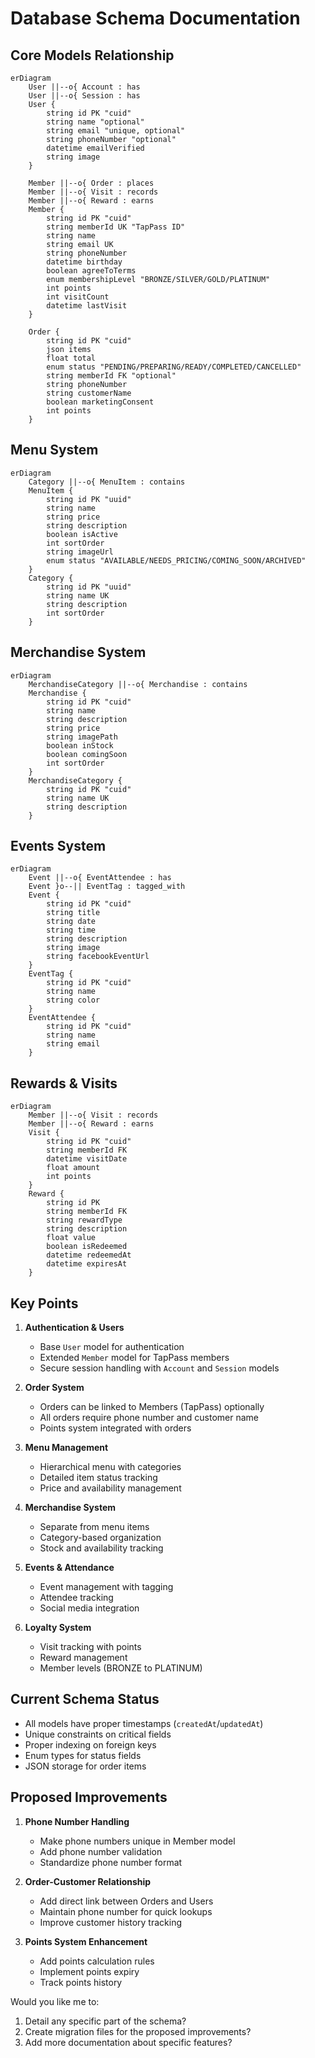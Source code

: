 # Database Schema Documentation

## Core Models Relationship

```mermaid
erDiagram
    User ||--o{ Account : has
    User ||--o{ Session : has
    User {
        string id PK "cuid"
        string name "optional"
        string email "unique, optional"
        string phoneNumber "optional"
        datetime emailVerified
        string image
    }

    Member ||--o{ Order : places
    Member ||--o{ Visit : records
    Member ||--o{ Reward : earns
    Member {
        string id PK "cuid"
        string memberId UK "TapPass ID"
        string name
        string email UK
        string phoneNumber
        datetime birthday
        boolean agreeToTerms
        enum membershipLevel "BRONZE/SILVER/GOLD/PLATINUM"
        int points
        int visitCount
        datetime lastVisit
    }

    Order {
        string id PK "cuid"
        json items
        float total
        enum status "PENDING/PREPARING/READY/COMPLETED/CANCELLED"
        string memberId FK "optional"
        string phoneNumber
        string customerName
        boolean marketingConsent
        int points
    }
```

## Menu System

```mermaid
erDiagram
    Category ||--o{ MenuItem : contains
    MenuItem {
        string id PK "uuid"
        string name
        string price
        string description
        boolean isActive
        int sortOrder
        string imageUrl
        enum status "AVAILABLE/NEEDS_PRICING/COMING_SOON/ARCHIVED"
    }
    Category {
        string id PK "uuid"
        string name UK
        string description
        int sortOrder
    }
```

## Merchandise System

```mermaid
erDiagram
    MerchandiseCategory ||--o{ Merchandise : contains
    Merchandise {
        string id PK "cuid"
        string name
        string description
        string price
        string imagePath
        boolean inStock
        boolean comingSoon
        int sortOrder
    }
    MerchandiseCategory {
        string id PK "cuid"
        string name UK
        string description
    }
```

## Events System

```mermaid
erDiagram
    Event ||--o{ EventAttendee : has
    Event }o--|| EventTag : tagged_with
    Event {
        string id PK "cuid"
        string title
        string date
        string time
        string description
        string image
        string facebookEventUrl
    }
    EventTag {
        string id PK "cuid"
        string name
        string color
    }
    EventAttendee {
        string id PK "cuid"
        string name
        string email
    }
```

## Rewards & Visits

```mermaid
erDiagram
    Member ||--o{ Visit : records
    Member ||--o{ Reward : earns
    Visit {
        string id PK "cuid"
        string memberId FK
        datetime visitDate
        float amount
        int points
    }
    Reward {
        string id PK
        string memberId FK
        string rewardType
        string description
        float value
        boolean isRedeemed
        datetime redeemedAt
        datetime expiresAt
    }
```

## Key Points

1. **Authentication & Users**
   - Base `User` model for authentication
   - Extended `Member` model for TapPass members
   - Secure session handling with `Account` and `Session` models

2. **Order System**
   - Orders can be linked to Members (TapPass) optionally
   - All orders require phone number and customer name
   - Points system integrated with orders

3. **Menu Management**
   - Hierarchical menu with categories
   - Detailed item status tracking
   - Price and availability management

4. **Merchandise System**
   - Separate from menu items
   - Category-based organization
   - Stock and availability tracking

5. **Events & Attendance**
   - Event management with tagging
   - Attendee tracking
   - Social media integration

6. **Loyalty System**
   - Visit tracking with points
   - Reward management
   - Member levels (BRONZE to PLATINUM)

## Current Schema Status

- All models have proper timestamps (`createdAt`/`updatedAt`)
- Unique constraints on critical fields
- Proper indexing on foreign keys
- Enum types for status fields
- JSON storage for order items

## Proposed Improvements

1. **Phone Number Handling**
   - Make phone numbers unique in Member model
   - Add phone number validation
   - Standardize phone number format

2. **Order-Customer Relationship**
   - Add direct link between Orders and Users
   - Maintain phone number for quick lookups
   - Improve customer history tracking

3. **Points System Enhancement**
   - Add points calculation rules
   - Implement points expiry
   - Track points history

Would you like me to:
1. Detail any specific part of the schema?
2. Create migration files for the proposed improvements?
3. Add more documentation about specific features? 